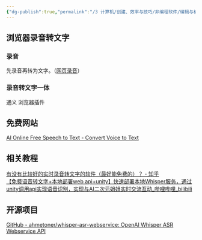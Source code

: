 ```yaml
---
{"dg-publish":true,"permalink":"/3 计算机/创建、效率与技巧/非编程软件/编辑与格式/语音转文字/","title":"语音转文字"}
---
```



## 浏览器录音转文字
### 录音
先录音再转为文字。（[网页录音](../浏览器/浏览器扩展插件.md#网页录音)）  
### 录音转文字一体
通义  浏览器插件

## 免费网站
[AI Online Free Speech to Text - Convert Voice to Text](https://reccloud.com/speech-to-text-online)
## 相关教程
[有没有比较好的实时录音转文字的软件（最好能免费的）？ - 知乎](https://www.zhihu.com/question/372445794/answer/3269892193?utm_id=0)  
[【免费语音转文字+本地部署web api+unity】快速部署本地Whisper服务，通过unity调用api实现语音识别，实现与AI二次元姐姐实时交流互动\_哔哩哔哩\_bilibili](https://www.bilibili.com/video/BV1GX4y1x7Mq/?buvid=XY630CE669F34078F341989B1EE06E60B0127&is_story_h5=false&mid=g8UDjEqHIS5oCexxb9oAEQ%3D%3D&p=1&plat_id=116&share_from=ugc&share_medium=android&share_plat=android&share_session_id=05531f56-a22f-4837-aaa3-e5291dbd9639&share_source=COPY&share_tag=s_i&timestamp=1692160041&unique_k=EOnHRyo&up_id=45077877&vd_source=20cb3e7c6ad3d64f0eb2d763ff005080)
## 开源项目
[GitHub - ahmetoner/whisper-asr-webservice: OpenAI Whisper ASR Webservice API](https://github.com/ahmetoner/whisper-asr-webservice)